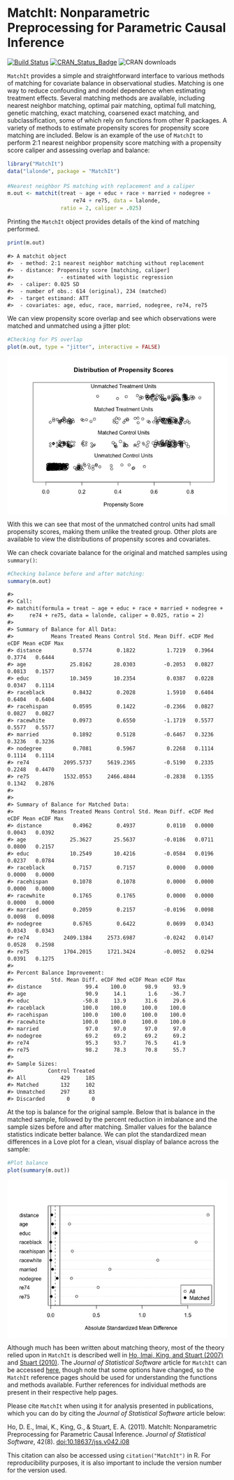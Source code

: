 
<!-- README.md is generated from README.Rmd. Please edit that file -->

# MatchIt: Nonparametric Preprocessing for Parametric Causal Inference

[![Build
Status](https://travis-ci.org/kosukeimai/MatchIt.svg?branch=master)](https://travis-ci.org/kosukeimai/MatchIt)
[![CRAN\_Status\_Badge](http://www.r-pkg.org/badges/version/MatchIt)](https://cran.r-project.org/package=MatchIt)
![CRAN downloads](http://cranlogs.r-pkg.org/badges/grand-total/MatchIt)

`MatchIt` provides a simple and straightforward interface to various
methods of matching for covariate balance in observational studies.
Matching is one way to reduce confounding and model dependence when
estimating treatment effects. Several matching methods are available,
including nearest neighbor matching, optimal pair matching, optimal full
matching, genetic matching, exact matching, coarsened exact matching,
and subclassification, some of which rely on functions from other R
packages. A variety of methods to estimate propensity scores for
propensity score matching are included. Below is an example of the use
of `MatchIt` to perform 2:1 nearest neighbor propensity score matching
with a propensity score caliper and assessing overlap and balance:

``` r
library("MatchIt")
data("lalonde", package = "MatchIt")

#Nearest neighbor PS matching with replacement and a caliper
m.out <- matchit(treat ~ age + educ + race + married + nodegree +
                     re74 + re75, data = lalonde, 
                 ratio = 2, caliper = .025)
```

Printing the `MatchIt` object provides details of the kind of matching
performed.

``` r
print(m.out)
```

    #> A matchit object
    #>  - method: 2:1 nearest neighbor matching without replacement
    #>  - distance: Propensity score [matching, caliper]
    #>               - estimated with logistic regression
    #>  - caliper: 0.025 SD
    #>  - number of obs.: 614 (original), 234 (matched)
    #>  - target estimand: ATT
    #>  - covariates: age, educ, race, married, nodegree, re74, re75

We can view propensity score overlap and see which observations were
matched and unmatched using a jitter plot:

``` r
#Checking for PS overlap
plot(m.out, type = "jitter", interactive = FALSE)
```

<img src="inst/figures/README-unnamed-chunk-4-1.png" style="display: block; margin: auto;" />

With this we can see that most of the unmatched control units had small
propensity scores, making them unlike the treated group. Other plots are
available to view the distributions of propensity scores and covariates.

We can check covariate balance for the original and matched samples
using `summary()`:

``` r
#Checking balance before and after matching:
summary(m.out)
```

    #> 
    #> Call:
    #> matchit(formula = treat ~ age + educ + race + married + nodegree + 
    #>     re74 + re75, data = lalonde, caliper = 0.025, ratio = 2)
    #> 
    #> Summary of Balance for All Data:
    #>            Means Treated Means Control Std. Mean Diff. eCDF Med eCDF Mean eCDF Max
    #> distance          0.5774        0.1822          1.7219   0.3964    0.3774   0.6444
    #> age              25.8162       28.0303         -0.2053   0.0827    0.0813   0.1577
    #> educ             10.3459       10.2354          0.0387   0.0228    0.0347   0.1114
    #> raceblack         0.8432        0.2028          1.5910   0.6404    0.6404   0.6404
    #> racehispan        0.0595        0.1422         -0.2366   0.0827    0.0827   0.0827
    #> racewhite         0.0973        0.6550         -1.1719   0.5577    0.5577   0.5577
    #> married           0.1892        0.5128         -0.6467   0.3236    0.3236   0.3236
    #> nodegree          0.7081        0.5967          0.2268   0.1114    0.1114   0.1114
    #> re74           2095.5737     5619.2365         -0.5190   0.2335    0.2248   0.4470
    #> re75           1532.0553     2466.4844         -0.2838   0.1355    0.1342   0.2876
    #> 
    #> 
    #> Summary of Balance for Matched Data:
    #>            Means Treated Means Control Std. Mean Diff. eCDF Med eCDF Mean eCDF Max
    #> distance          0.4962        0.4937          0.0110   0.0000    0.0043   0.0392
    #> age              25.3627       25.5637         -0.0186   0.0711    0.0800   0.2157
    #> educ             10.2549       10.4216         -0.0584   0.0196    0.0237   0.0784
    #> raceblack         0.7157        0.7157          0.0000   0.0000    0.0000   0.0000
    #> racehispan        0.1078        0.1078          0.0000   0.0000    0.0000   0.0000
    #> racewhite         0.1765        0.1765          0.0000   0.0000    0.0000   0.0000
    #> married           0.2059        0.2157         -0.0196   0.0098    0.0098   0.0098
    #> nodegree          0.6765        0.6422          0.0699   0.0343    0.0343   0.0343
    #> re74           2409.1384     2573.6987         -0.0242   0.0147    0.0528   0.2598
    #> re75           1704.2015     1721.3424         -0.0052   0.0294    0.0391   0.1275
    #> 
    #> Percent Balance Improvement:
    #>            Std. Mean Diff. eCDF Med eCDF Mean eCDF Max
    #> distance              99.4    100.0      98.9     93.9
    #> age                   90.9     14.1       1.6    -36.7
    #> educ                 -50.8     13.9      31.6     29.6
    #> raceblack            100.0    100.0     100.0    100.0
    #> racehispan           100.0    100.0     100.0    100.0
    #> racewhite            100.0    100.0     100.0    100.0
    #> married               97.0     97.0      97.0     97.0
    #> nodegree              69.2     69.2      69.2     69.2
    #> re74                  95.3     93.7      76.5     41.9
    #> re75                  98.2     78.3      70.8     55.7
    #> 
    #> Sample Sizes:
    #>           Control Treated
    #> All           429     185
    #> Matched       132     102
    #> Unmatched     297      83
    #> Discarded       0       0

At the top is balance for the original sample. Below that is balance in
the matched sample, followed by the percent reduction in imbalance and
the sample sizes before and after matching. Smaller values for the
balance statistics indicate better balance. We can plot the standardized
mean differences in a Love plot for a clean, visual display of balance
across the sample:

``` r
#Plot balance
plot(summary(m.out))
```

<img src="inst/figures/README-unnamed-chunk-6-1.png" style="display: block; margin: auto;" />

Although much has been written about matching theory, most of the theory
relied upon in `MatchIt` is described well in [Ho, Imai, King, and
Stuart (2007)](https//:doi.org/10.1093/pan/mpl013) and [Stuart
(2010)](https://doi.org/10.1214/09-STS313). The *Journal of Statistical
Software* article for `MatchIt` can be accessed
[here](https://doi.org/10.18637/jss.v042.i08), though note that some
options have changed, so the `MatchIt` reference pages should be used
for understanding the functions and methods available. Further
references for individual methods are present in their respective help
pages.

Please cite `MatchIt` when using it for analysis presented in
publications, which you can do by citing the *Journal of Statistical
Software* article below:

Ho, D. E., Imai, K., King, G., & Stuart, E. A. (2011). MatchIt:
Nonparametric Preprocessing for Parametric Causal Inference. *Journal of
Statistical Software*, 42(8).
[doi:10.18637/jss.v042.i08](https://doi.org/10.18637/jss.v042.i08)

This citation can also be accessed using `citation("MatchIt")` in R. For
reproducibility purposes, it is also important to include the version
number for the version used.
